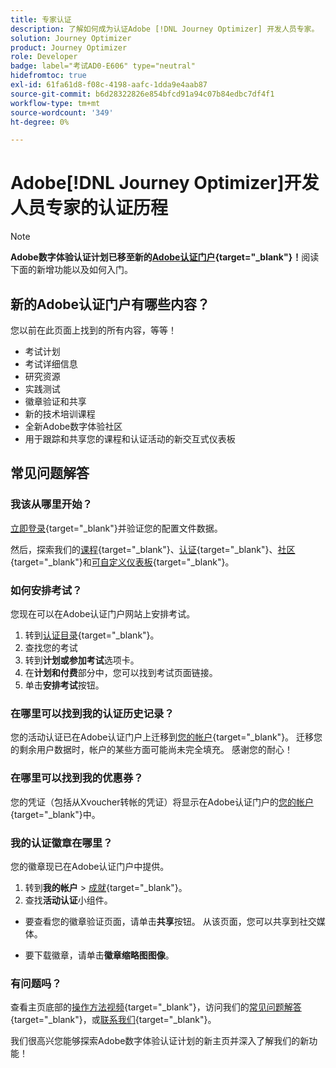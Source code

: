 ```yaml
---
title: 专家认证
description: 了解如何成为认证Adobe [!DNL Journey Optimizer] 开发人员专家。
solution: Journey Optimizer
product: Journey Optimizer
role: Developer
badge: label="考试AD0-E606" type="neutral"
hidefromtoc: true
exl-id: 61fa61d8-f08c-4198-aafc-1dda9e4aab87
source-git-commit: b6d28322826e854bfcd91a94c07b84edbc7df4f1
workflow-type: tm+mt
source-wordcount: '349'
ht-degree: 0%

---
```


# Adobe[!DNL Journey Optimizer]开发人员专家的认证历程

>[!NOTE]
>
>**Adobe数字体验认证计划已移至新的[Adobe认证门户](https://certification.adobe.com/){target="_blank"}！**&#x200B;阅读下面的新增功能以及如何入门。

## 新的Adobe认证门户有哪些内容？

您以前在此页面上找到的所有内容，等等！

* 考试计划
* 考试详细信息
* 研究资源
* 实践测试
* 徽章验证和共享
* 新的技术培训课程
* 全新Adobe数字体验社区
* 用于跟踪和共享您的课程和认证活动的新交互式仪表板

## 常见问题解答

### 我该从哪里开始？

[立即登录](https://certification.adobe.com/){target="_blank"}并验证您的配置文件数据。

然后，探索我们的[课程](https://certification.adobe.com/courses/?/courses){target="_blank"}、[认证](https://certification.adobe.com/certifications){target="_blank"}、[社区](https://certification.adobe.com/community/){target="_blank"}和[可自定义仪表板](https://certification.adobe.com/user/dashboard){target="_blank"}。

### 如何安排考试？

您现在可以在Adobe认证门户网站上安排考试。

1. 转到[认证目录](https://certification.adobe.com/certifications){target="_blank"}。
2. 查找您的考试
3. 转到&#x200B;**计划或参加考试**&#x200B;选项卡。
4. 在&#x200B;**计划和付费**&#x200B;部分中，您可以找到考试页面链接。
5. 单击&#x200B;**安排考试**&#x200B;按钮。

### 在哪里可以找到我的认证历史记录？

您的活动认证已在Adobe认证门户上迁移到[您的帐户](https://certification.adobe.com/user/certifications){target="_blank"}。 迁移您的剩余用户数据时，帐户的某些方面可能尚未完全填充。 感谢您的耐心！

### 在哪里可以找到我的优惠券？

您的凭证（包括从Xvoucher转帐的凭证）将显示在Adobe认证门户的[您的帐户](https://certification.adobe.com/user/purchases){target="_blank"}中。

### 我的认证徽章在哪里？

您的徽章现已在Adobe认证门户中提供。

1. 转到&#x200B;**我的帐户** > [成就](https://certification.adobe.com/user/achievements?%2Fuser%2Fachievements){target="_blank"}。
2. 查找&#x200B;**活动认证**&#x200B;小组件。

* 要查看您的徽章验证页面，请单击&#x200B;**共享**&#x200B;按钮。 从该页面，您可以共享到社交媒体。

* 要下载徽章，请单击&#x200B;**徽章缩略图图像**。

### 有问题吗？

查看主页底部的[操作方法视频](https://certification.adobe.com/#){target="_blank"}，访问我们的[常见问题解答](https://certification.adobe.com/support/faq){target="_blank"}，或[联系我们](https://certification.adobe.com/support/contactus){target="_blank"}。

我们很高兴您能够探索Adobe数字体验认证计划的新主页并深入了解我们的新功能！

<!-- 

## Exam details {#exam-details}

* Level: Expert (1-3 years experience)
* Passing Score: 33/50
* Time: 100 mins
* Delivery: Online proctored (requires camera access)
* Available languages: English
* Cost: $225 (global) / $150 (India)
* Exam ID: AD0-E606

{{questions}}

-->
